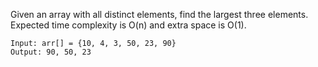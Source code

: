 Given an array with all distinct elements, find the largest three elements. Expected time complexity is O(n) and extra space is O(1). 

```
Input: arr[] = {10, 4, 3, 50, 23, 90}
Output: 90, 50, 23
```